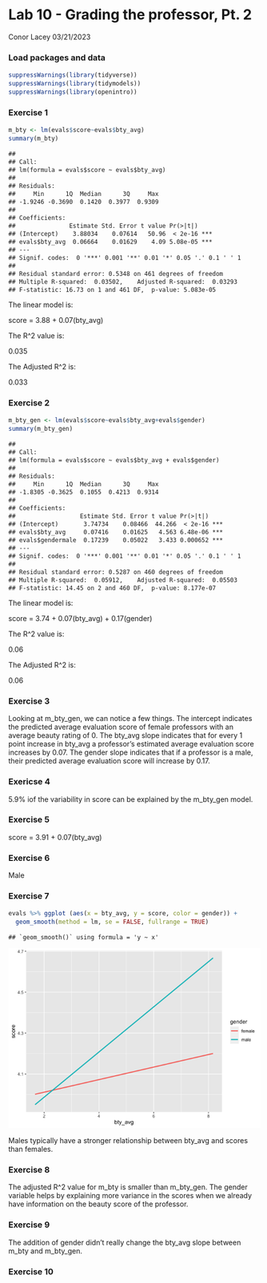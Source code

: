 Lab 10 - Grading the professor, Pt. 2
================
Conor Lacey
03/21/2023

### Load packages and data

``` r
suppressWarnings(library(tidyverse))
suppressWarnings(library(tidymodels))
suppressWarnings(library(openintro))
```

### Exercise 1

``` r
m_bty <- lm(evals$score~evals$bty_avg)
summary(m_bty)
```

    ## 
    ## Call:
    ## lm(formula = evals$score ~ evals$bty_avg)
    ## 
    ## Residuals:
    ##     Min      1Q  Median      3Q     Max 
    ## -1.9246 -0.3690  0.1420  0.3977  0.9309 
    ## 
    ## Coefficients:
    ##               Estimate Std. Error t value Pr(>|t|)    
    ## (Intercept)    3.88034    0.07614   50.96  < 2e-16 ***
    ## evals$bty_avg  0.06664    0.01629    4.09 5.08e-05 ***
    ## ---
    ## Signif. codes:  0 '***' 0.001 '**' 0.01 '*' 0.05 '.' 0.1 ' ' 1
    ## 
    ## Residual standard error: 0.5348 on 461 degrees of freedom
    ## Multiple R-squared:  0.03502,    Adjusted R-squared:  0.03293 
    ## F-statistic: 16.73 on 1 and 461 DF,  p-value: 5.083e-05

The linear model is:

score = 3.88 + 0.07(bty_avg)

The R^2 value is:

0.035

The Adjusted R^2 is:

0.033

### Exercise 2

``` r
m_bty_gen <- lm(evals$score~evals$bty_avg+evals$gender)
summary(m_bty_gen)
```

    ## 
    ## Call:
    ## lm(formula = evals$score ~ evals$bty_avg + evals$gender)
    ## 
    ## Residuals:
    ##     Min      1Q  Median      3Q     Max 
    ## -1.8305 -0.3625  0.1055  0.4213  0.9314 
    ## 
    ## Coefficients:
    ##                  Estimate Std. Error t value Pr(>|t|)    
    ## (Intercept)       3.74734    0.08466  44.266  < 2e-16 ***
    ## evals$bty_avg     0.07416    0.01625   4.563 6.48e-06 ***
    ## evals$gendermale  0.17239    0.05022   3.433 0.000652 ***
    ## ---
    ## Signif. codes:  0 '***' 0.001 '**' 0.01 '*' 0.05 '.' 0.1 ' ' 1
    ## 
    ## Residual standard error: 0.5287 on 460 degrees of freedom
    ## Multiple R-squared:  0.05912,    Adjusted R-squared:  0.05503 
    ## F-statistic: 14.45 on 2 and 460 DF,  p-value: 8.177e-07

The linear model is:

score = 3.74 + 0.07(bty_avg) + 0.17(gender)

The R^2 value is:

0.06

The Adjusted R^2 is:

0.06

### Exercise 3

Looking at m_bty_gen, we can notice a few things. The intercept
indicates the predicted average evaluation score of female professors
with an average beauty rating of 0. The bty_avg slope indicates that for
every 1 point increase in bty_avg a professor’s estimated average
evaluation score increases by 0.07. The gender slope indicates that if a
professor is a male, their predicted average evaluation score will
increase by 0.17.

### Exericse 4

5.9% iof the variability in score can be explained by the m_bty_gen
model.

### Exercise 5

score = 3.91 + 0.07(bty_avg)

### Exercise 6

Male

### Exercise 7

``` r
evals %>% ggplot (aes(x = bty_avg, y = score, color = gender)) + 
  geom_smooth(method = lm, se = FALSE, fullrange = TRUE)
```

    ## `geom_smooth()` using formula = 'y ~ x'

![](lab-10_files/figure-gfm/male%20and%20female%20score~bty_avg-1.png)<!-- -->

Males typically have a stronger relationship between bty_avg and scores
than females.

### Exercise 8

The adjusted R^2 value for m_bty is smaller than m_bty_gen. The gender
variable helps by explaining more variance in the scores when we already
have information on the beauty score of the professor.

### Exercise 9

The addition of gender didn’t really change the bty_avg slope between
m_bty and m_bty_gen.

### Exercise 10
